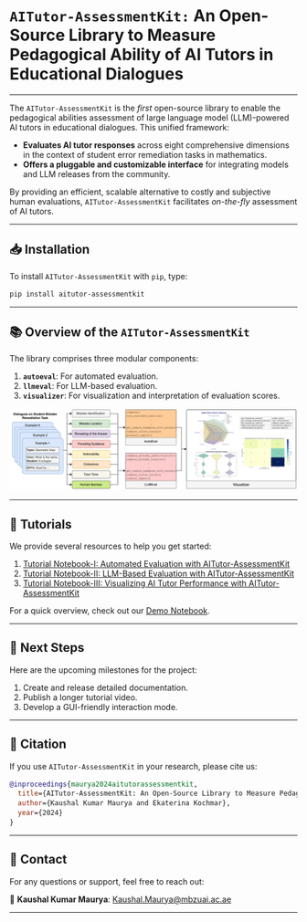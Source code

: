 # **`AITutor-AssessmentKit:` An Open-Source Library to Measure Pedagogical Ability of AI Tutors in Educational Dialogues**

---

The `AITutor-AssessmentKit` is the *first* open-source library to enable the pedagogical abilities assessment of large language model (LLM)-powered AI tutors in educational dialogues. This unified framework:

- **Evaluates AI tutor responses** across eight comprehensive dimensions in the context of student error remediation tasks in mathematics.
- **Offers a pluggable and customizable interface** for integrating models and LLM releases from the community.

By providing an efficient, scalable alternative to costly and subjective human evaluations, `AITutor-AssessmentKit` facilitates *on-the-fly* assessment of AI tutors.

---

## 📥 **Installation**

To install `AITutor-AssessmentKit` with `pip`, type:

```bash
pip install aitutor-assessmentkit
```

---

## 📚 **Overview of the `AITutor-AssessmentKit`**

The library comprises three modular components:

1. **`autoeval`**: For automated evaluation.
2. **`llmeval`**: For LLM-based evaluation.
3. **`visualizer`**: For visualization and interpretation of evaluation scores.

![](https://github.com/kaushal0494/aitutor_assessmentkit/blob/main/asset/image/main.png)

---

## 📖 **Tutorials**

We provide several resources to help you get started:

1. [Tutorial Notebook-I: Automated Evaluation with AITutor-AssessmentKit](#)
2. [Tutorial Notebook-II: LLM-Based Evaluation with AITutor-AssessmentKit](#)
3. [Tutorial Notebook-III: Visualizing AI Tutor Performance with AITutor-AssessmentKit](#)

For a quick overview, check out our [Demo Notebook](#).

---

## 🚀 **Next Steps**

Here are the upcoming milestones for the project:

1. Create and release detailed documentation.
2. Publish a longer tutorial video.
3. Develop a GUI-friendly interaction mode.

---

## 📜 **Citation**

If you use `AITutor-AssessmentKit` in your research, please cite us:

```bibtex
@inproceedings{maurya2024aitutorassessmentkit,
  title={AITutor-AssessmentKit: An Open-Source Library to Measure Pedagogical Ability of AI Tutors in Educational Dialogues},
  author={Kaushal Kumar Maurya and Ekaterina Kochmar},
  year={2024}
}
```

---

## 📧 **Contact**

For any questions or support, feel free to reach out:

📧 **Kaushal Kumar Maurya**: Kaushal.Maurya@mbzuai.ac.ae

---
